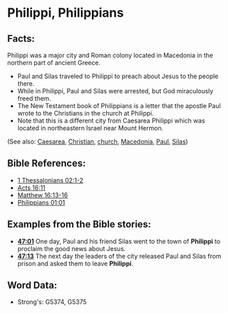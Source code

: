 # Philippi, Philippians #

## Facts: ##

Philippi was a major city and Roman colony located in Macedonia in the northern part of ancient Greece.

* Paul and Silas traveled to Philippi to preach about Jesus to the people there.
* While in Philippi, Paul and Silas were arrested, but God miraculously freed them.
* The New Testament book of Philippians is a letter that the apostle Paul wrote to the Christians in the church at Philippi.
* Note that this is a different city from Caesarea Philippi which was located in northeastern Israel near Mount Hermon.
 
(See also: [Caesarea](../names/caesarea.md), [Christian](../kt/christian.md), [church](../kt/church.md), [Macedonia](../names/macedonia.md), [Paul](../names/paul.md), [Silas](../names/silas.md))

## Bible References: ##

* [1 Thessalonians 02:1-2](rc://en/tn/help/1th/02/01)
* [Acts 16:11](rc://en/tn/help/act/16/11)
* [Matthew 16:13-16](rc://en/tn/help/mat/16/13)
* [Philippians 01:01](rc://en/tn/help/php/01/01)

## Examples from the Bible stories: ##

* __[47:01](rc://en/tn/help/obs/47/01)__ One day, Paul and his friend Silas went to the town of __Philippi__ to proclaim the good news about Jesus. 
* __[47:13](rc://en/tn/help/obs/47/13)__ The next day the leaders of the city released Paul and Silas from prison and asked them to leave __Philippi__.

## Word Data: ##

* Strong's: G5374, G5375
